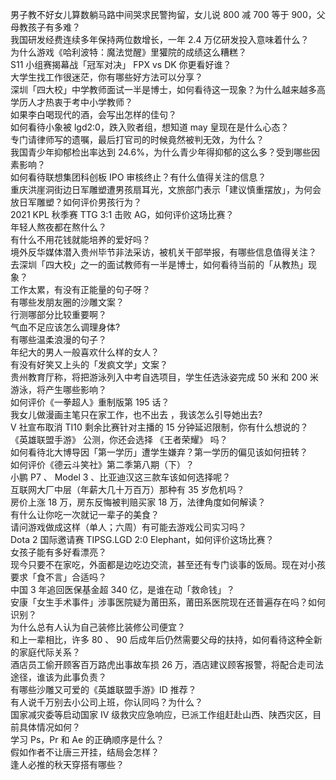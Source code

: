 男子教不好女儿算数躺马路中间哭求民警拘留，女儿说 800 减 700 等于 900，父母教孩子有多难？  
我国研发经费连续多年保持两位数增长，一年 2.4 万亿研发投入意味着什么？  
为什么游戏《哈利波特：魔法觉醒》里獾院的成绩这么糟糕？  
S11 小组赛揭幕战「冠军对决」 FPX vs DK 你更看好谁？  
大学生找工作很迷茫，你有哪些好方法可以分享？  
深圳「四大校」中学教师面试一半是博士，如何看待这一现象？为什么越来越多高学历人才热衷于考中小学教师？  
如果李白喝现代的酒，会写出怎样的佳句？  
如何看待小象被 lgd2:0，跌入败者组，想知道 may 皇现在是什么心态？  
专门请律师写的遗嘱，最后打官司的时候竟然被判无效，为什么？  
我国青少年抑郁检出率达到 24.6%，为什么青少年得抑郁的这么多？受到哪些因素影响？  
如何看待联想集团科创板 IPO 审核终止？有什么值得关注的信息？  
重庆洪崖洞街边日军雕塑遭男孩扇耳光，文旅部门表示「建议慎重摆放」，为何会放日军雕塑？如何评价男孩行为？  
2021 KPL 秋季赛 TTG 3:1 击败 AG，如何评价这场比赛？  
年轻人熬夜都在熬什么？  
有什么不用花钱就能培养的爱好吗？  
境外反华媒体潜入贵州毕节非法采访，被机关干部举报，有哪些信息值得关注？  
去深圳「四大校」之一的面试教师有一半是博士，如何看待当前的「从教热」现象？  
工作太累，有没有正能量的句子呀？  
有哪些发朋友圈的沙雕文案？  
行测哪部分比较重要啊？  
气血不足应该怎么调理身体?  
有哪些温柔浪漫的句子？  
年纪大的男人一般喜欢什么样的女人？  
有没有好笑又上头的「发疯文学」文案？  
贵州教育厅称，将把游泳列入中考自选项目，学生任选泳姿完成 50 米和 200 米游泳，将产生哪些影响？  
如何评价《一拳超人》重制版第 195 话？  
我女儿做漫画主笔只在家工作，也不出去 ，我该怎么引导她出去?  
V 社宣布取消 TI10 剩余比赛针对主播的 15 分钟延迟限制，你有什么想说的？  
《英雄联盟手游》 公测，你还会选择 《王者荣耀》 吗？  
如何看待北大博导因「第一学历」遭学生嫌弃？第一学历的偏见该如何扭转？  
如何评价《德云斗笑社》第二季第八期（下）？  
小鹏 P7 、 Model 3 、比亚迪汉这三款车该如何选择呢？  
互联网大厂中层（年薪大几十万百万）那种有 35 岁危机吗？  
房价上涨 18 万，房东反悔被判赔买家 18 万，法律角度如何解读？  
有什么让你吃一次就记一辈子的美食？  
请问游戏做成这样（单人；六周）有可能去游戏公司实习吗？  
Dota 2 国际邀请赛 TIPSG.LGD 2:0 Elephant，如何评价这场比赛？  
女孩子能有多好看漂亮？  
现今只要不在家吃，外面都是边吃边交流，甚至还有专门谈事的饭局。现在对小孩要求「食不言」合适吗？  
中国 3 年追回医保基金超 340 亿，是谁在动「救命钱」？  
安康「女生手术事件」涉事医院疑为莆田系，莆田系医院现在还普遍存在吗？如何识别？  
为什么总有人认为自己装修比装修公司便宜？  
和上一辈相比，许多 80 、 90 后成年后仍然需要父母的扶持，如何看待这种全新的家庭代际关系？  
酒店员工偷开顾客百万路虎出事故车损 26 万，酒店建议顾客报警，将配合走司法途径，谁该为此事负责？  
有哪些沙雕又可爱的《英雄联盟手游》ID 推荐？  
有人说千万别去小公司上班，你认同吗？为什么？  
国家减灾委等启动国家 Ⅳ 级救灾应急响应，已派工作组赶赴山西、陕西灾区，目前具体情况如何？  
学习 Ps，Pr 和 Ae 的正确顺序是什么？  
假如作者不让唐三开挂，结局会怎样？  
逢人必推的秋天穿搭有哪些？  
